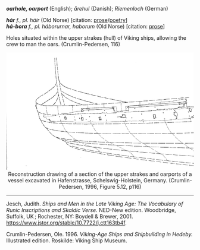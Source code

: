 **_oarhole, oarport_** (English); _årehul_ (Danish); _Riemenloch_ (German)

_**hár** f., pl. háir_ (Old Norse) [citation: [prose](https://onp.ku.dk/onp/onp.php?o31447)/[poetry](https://lexiconpoeticum.org/m.php?p=lemma&i=31982)]   
_**há-bora** f., pl. háborurnar, haborum_ (Old Norse) [citation: [prose](https://onp.ku.dk/onp/onp.php?o30226)]  

  Holes situated within the upper strakes (hull) of Viking ships, allowing the crew to man the oars. (Crumlin-Pedersen, 116)
<div align="center">
  
  ![oarhole-lock from Hedeby ship](../images/oarports.png)  
  Reconstruction drawing of a section of the upper strakes and oarports of a vessel excavated in Hafenstrasse, Schelswig-Holstein, Germany. (Crumlin-Pedersen, 1996, Figure 5.12, p116)

</div>

         

---

  Jesch, Judith. _Ships and Men in the Late Viking Age: The Vocabulary of Runic Inscriptions and Skaldic Verse._ NED-New edition. Woodbridge, Suffolk, UK ; Rochester, NY: 
Boydell & Brewer, 2001. https://www.jstor.org/stable/10.7722/j.ctt163tb4f.


  Crumlin-Pedersen, Ole. 1996. _Viking-Age Ships and Shipbuilding in Hedeby._ Illustrated edition. Roskilde: Viking Ship Museum.



